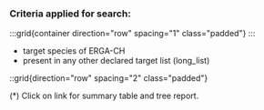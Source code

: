 ### Criteria applied for search:

:::grid{container direction="row" spacing="1" class="padded"}
:::
  - target species of ERGA-CH
  - present in any other declared target list (long_list)

::grid{direction="row" spacing="2" class="padded"}

(*) Click on link for summary table and tree report.
